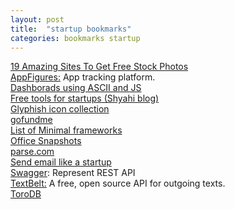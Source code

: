 ```yaml
---
layout: post
title:  "startup bookmarks"
categories: bookmarks startup
---
```

[19 Amazing Sites To Get Free Stock Photos](http://sidejobr.com/help/19-amazing-sites-get-free-stock-photos/)  
[AppFigures:](https://appfigures.com/) App tracking platform.  
[Dashborads using ASCII and JS](https://github.com/yaronn/blessed-contrib)  
[Free tools for startups (Shyahi blog)](http://blog.shyahi.com/post/62901878131/putting-everything-together-free-tools-for)  
[Glyphish icon collection](http://www.glyphish.com/)  
[gofundme](http://www.gofundme.com/)  
[List of Minimal frameworks](https://github.com/neiesc/ListOfMinimalistFrameworks)  
[Office Snapshots](http://officesnapshots.com/)  
[parse.com](https://www.parse.com)  
[Send email like a startup](https://www.sendwithus.com/resources/guide/)  
[Swagger](http://swagger.io/): Represent REST API  
[TextBelt:](http://textbelt.com/) A free, open source API for outgoing texts.  
[ToroDB](https://github.com/torodb/torodb)  
